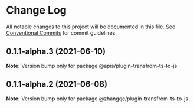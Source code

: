 # Change Log

All notable changes to this project will be documented in this file.
See [Conventional Commits](https://conventionalcommits.org) for commit guidelines.

## 0.1.1-alpha.3 (2021-06-10)

**Note:** Version bump only for package @apis/plugin-transfrom-ts-to-js





## 0.1.1-alpha.2 (2021-06-08)

**Note:** Version bump only for package @zhangqc/plugin-transfrom-ts-to-js

